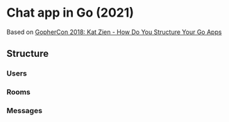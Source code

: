 # Chat app in Go (2021)

Based on [GopherCon 2018: Kat Zien - How Do You Structure Your Go Apps](https://www.youtube.com/watch?v=oL6JBUk6tj0)
## Structure

### Users

### Rooms

### Messages

